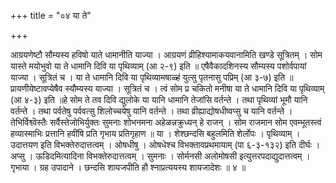 +++
title = "०४ या ते"

+++

आग्रयणेष्टौ सौम्यस्य हविषो याते धामानीति याज्या । आग्रयणं व्रीहिश्यामाकयवानामिति खण्डे सूत्रितम् । सोम यास्ते मयोभुवो या ते धामानि दिवि या पृथिव्याम् (आ २-९) इति ॥ एषैवैकादशिनस्य सौम्यस्य पशोर्वपायां याज्या । सूत्रितं च । या ते धामानि दिवि या पृथिव्यामषाळ्हं युत्सु पृतनासु पप्रिम् (आ ३-७) इति ॥ प्रायणीयेष्टावप्येषैव स्यौम्यस्य याज्या । सूत्रितं च । त्वं सोम प्र चकितो मनीषा या ते धामानि दिवि या पृथिव्याम् (आ ४-३) इति ॥हे सोम ते तव दिवि द्युलोके या यानि धामानि तेजांसि वर्तन्ते । तथा पृथिव्यां भूमौ यानि वर्तन्ते । तथा पर्वतेषु पर्ववत्सु शिलोच्चयेषु यानि वर्तन्ते । तथा व्रीह्याद्योषधीष्वप्सु च यानि वर्तन्ते । तेभिर्विश्व्वॆस्तैः सर्वैस्तेजोभिर्युक्तः सुमनाः शोभनमना अहेळन्नक्रुध्यन् हे राजन् । सोम राजमान सोम एवम्भूतस्त्वं हव्यास्माभिः प्रत्तानि हवींषि प्रति गृभाय प्रतिगृहाण ॥ या । शेश्छन्दसि बहुलमिति शेर्लोपः । पृथिव्याम् । उदात्तयण इति विभक्तेरुदात्तत्वम् । ओषधीषु । ओषधेश्च विभक्तावप्रथमायाम् (पा ६-३-१३२) इति दीर्घः । अप्सु । ऊडिदमित्यादिना विभक्तेरुदात्तत्वम् । सुमनाः । सोर्मनसी अलोमोषसी इत्युत्तरपदाद्युदात्तत्वम् । गृभाया । ग्रह उपादाने । छन्दसि शायजपीति हौ श्नाप्रत्ययस्य शायजादेशः ॥ ४ ॥